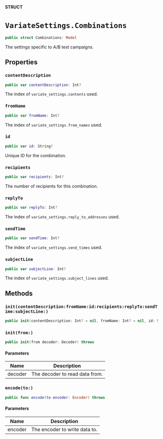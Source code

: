 **STRUCT**

# `VariateSettings.Combinations`

```swift
public struct Combinations: Model
```

The settings specific to A/B test campaigns.

## Properties
### `contentDescription`

```swift
public var contentDescription: Int?
```

The index of `variate_settings.contents` used.

### `fromName`

```swift
public var fromName: Int?
```

The index of `variate_settings.from_names` used.

### `id`

```swift
public var id: String?
```

Unique ID for the combination.

### `recipients`

```swift
public var recipients: Int?
```

The number of recipients for this combination.

### `replyTo`

```swift
public var replyTo: Int?
```

The index of `variate_settings.reply_to_addresses` used.

### `sendTime`

```swift
public var sendTime: Int?
```

The index of `variate_settings.send_times` used.

### `subjectLine`

```swift
public var subjectLine: Int?
```

The index of `variate_settings.subject_lines` used.

## Methods
### `init(contentDescription:fromName:id:recipients:replyTo:sendTime:subjectLine:)`

```swift
public init(contentDescription: Int? = nil, fromName: Int? = nil, id: String? = nil, recipients: Int? = nil, replyTo: Int? = nil, sendTime: Int? = nil, subjectLine: Int? = nil)
```

### `init(from:)`

```swift
public init(from decoder: Decoder) throws
```

#### Parameters

| Name | Description |
| ---- | ----------- |
| decoder | The decoder to read data from. |

### `encode(to:)`

```swift
public func encode(to encoder: Encoder) throws
```

#### Parameters

| Name | Description |
| ---- | ----------- |
| encoder | The encoder to write data to. |
